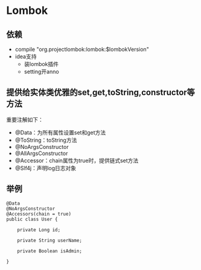 Lombok
===
依赖
---
* compile "org.projectlombok:lombok:$lombokVersion"
* idea支持
    * 装lombok插件
    * setting开anno

提供给实体类优雅的set,get,toString,constructor等方法
---
重要注解如下：
* @Data：为所有属性设置set和get方法
* @ToString：toString方法
* @NoArgsConstructor
* @AllArgsConstructor
* @Accessor：chain属性为true时，提供链式set方法
* @Slf4j：声明log日志对象

举例
---
```
@Data
@NoArgsConstructor
@Accessors(chain = true)
public class User {

    private Long id;

    private String userName;

    private Boolean isAdmin;

}
```
